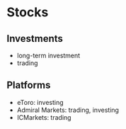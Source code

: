 # Stocks

## Investments
- long-term investment
- trading

## Platforms
- eToro: investing
- Admiral Markets: trading, investing
- ICMarkets: trading
